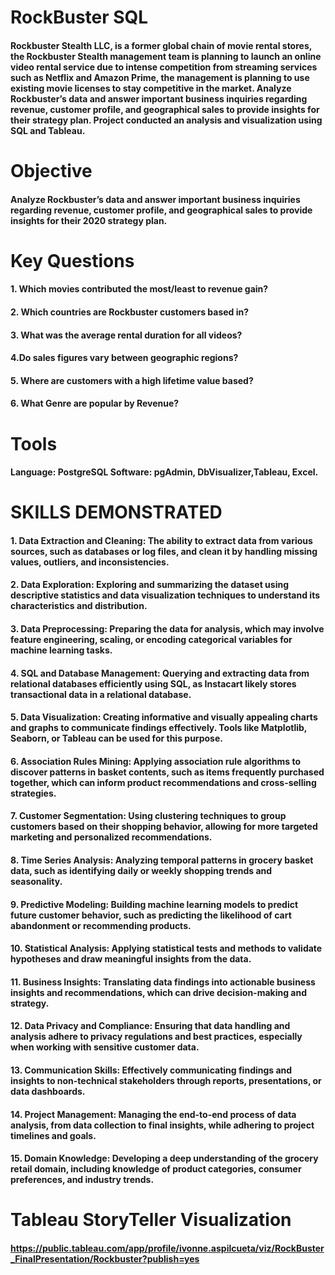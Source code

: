# RockBuster SQL
#### Rockbuster Stealth LLC, is a former global chain of movie rental stores, the Rockbuster Stealth management team is planning to launch an online video rental service due to intense competition from streaming services such as Netflix and Amazon Prime, the management is planning to use existing movie licenses to stay competitive in the market. Analyze Rockbuster’s data and answer important business inquiries regarding revenue, customer profile, and geographical sales to provide insights for their strategy plan. Project conducted an analysis and visualization using SQL and Tableau.

# Objective
#### Analyze Rockbuster’s data and answer important business inquiries regarding revenue, customer profile, and geographical sales to provide insights for their 2020 strategy plan.

# Key Questions
#### 1. Which movies contributed the most/least to revenue gain?
#### 2. Which countries are Rockbuster customers based in?
#### 3. What was the average rental duration for all videos?
#### 4.Do sales figures vary between geographic regions?
#### 5. Where are customers with a high lifetime value based?
#### 6. What Genre are popular by Revenue?

# Tools
#### Language: PostgreSQL Software: pgAdmin, DbVisualizer,Tableau, Excel.

# SKILLS DEMONSTRATED
#### 1. Data Extraction and Cleaning: The ability to extract data from various sources, such as databases or log files, and clean it by handling missing values, outliers, and inconsistencies.

#### 2. Data Exploration: Exploring and summarizing the dataset using descriptive statistics and data visualization techniques to understand its characteristics and distribution.

#### 3. Data Preprocessing: Preparing the data for analysis, which may involve feature engineering, scaling, or encoding categorical variables for machine learning tasks.

#### 4. SQL and Database Management: Querying and extracting data from relational databases efficiently using SQL, as Instacart likely stores transactional data in a relational database.

#### 5. Data Visualization: Creating informative and visually appealing charts and graphs to communicate findings effectively. Tools like Matplotlib, Seaborn, or Tableau can be used for this purpose.

#### 6. Association Rules Mining: Applying association rule algorithms to discover patterns in basket contents, such as items frequently purchased together, which can inform product recommendations and cross-selling strategies.

#### 7. Customer Segmentation: Using clustering techniques to group customers based on their shopping behavior, allowing for more targeted marketing and personalized recommendations.

#### 8. Time Series Analysis: Analyzing temporal patterns in grocery basket data, such as identifying daily or weekly shopping trends and seasonality.

#### 9. Predictive Modeling: Building machine learning models to predict future customer behavior, such as predicting the likelihood of cart abandonment or recommending products.

#### 10. Statistical Analysis: Applying statistical tests and methods to validate hypotheses and draw meaningful insights from the data.

#### 11. Business Insights: Translating data findings into actionable business insights and recommendations, which can drive decision-making and strategy.

#### 12. Data Privacy and Compliance: Ensuring that data handling and analysis adhere to privacy regulations and best practices, especially when working with sensitive customer data.

#### 13. Communication Skills: Effectively communicating findings and insights to non-technical stakeholders through reports, presentations, or data dashboards.

#### 14. Project Management: Managing the end-to-end process of data analysis, from data collection to final insights, while adhering to project timelines and goals.

#### 15. Domain Knowledge: Developing a deep understanding of the grocery retail domain, including knowledge of product categories, consumer preferences, and industry trends.

# Tableau StoryTeller Visualization 
#### https://public.tableau.com/app/profile/ivonne.aspilcueta/viz/RockBuster_FinalPresentation/Rockbuster?publish=yes
